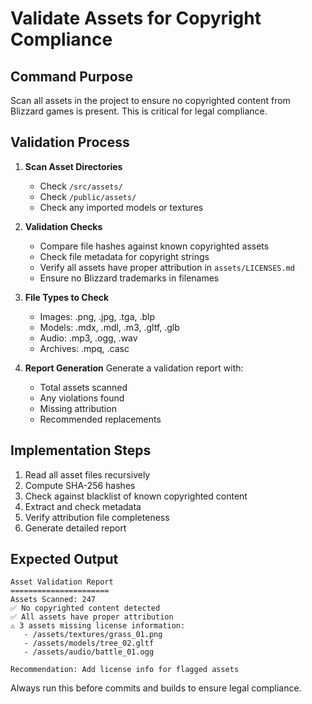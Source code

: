 # Validate Assets for Copyright Compliance

## Command Purpose
Scan all assets in the project to ensure no copyrighted content from Blizzard games is present. This is critical for legal compliance.

## Validation Process

1. **Scan Asset Directories**
   - Check `/src/assets/`
   - Check `/public/assets/`
   - Check any imported models or textures

2. **Validation Checks**
   - Compare file hashes against known copyrighted assets
   - Check file metadata for copyright strings
   - Verify all assets have proper attribution in `assets/LICENSES.md`
   - Ensure no Blizzard trademarks in filenames

3. **File Types to Check**
   - Images: .png, .jpg, .tga, .blp
   - Models: .mdx, .mdl, .m3, .gltf, .glb
   - Audio: .mp3, .ogg, .wav
   - Archives: .mpq, .casc

4. **Report Generation**
   Generate a validation report with:
   - Total assets scanned
   - Any violations found
   - Missing attribution
   - Recommended replacements

## Implementation Steps

1. Read all asset files recursively
2. Compute SHA-256 hashes
3. Check against blacklist of known copyrighted content
4. Extract and check metadata
5. Verify attribution file completeness
6. Generate detailed report

## Expected Output
```
Asset Validation Report
======================
Assets Scanned: 247
✅ No copyrighted content detected
✅ All assets have proper attribution
⚠️ 3 assets missing license information:
   - /assets/textures/grass_01.png
   - /assets/models/tree_02.gltf
   - /assets/audio/battle_01.ogg

Recommendation: Add license info for flagged assets
```

Always run this before commits and builds to ensure legal compliance.